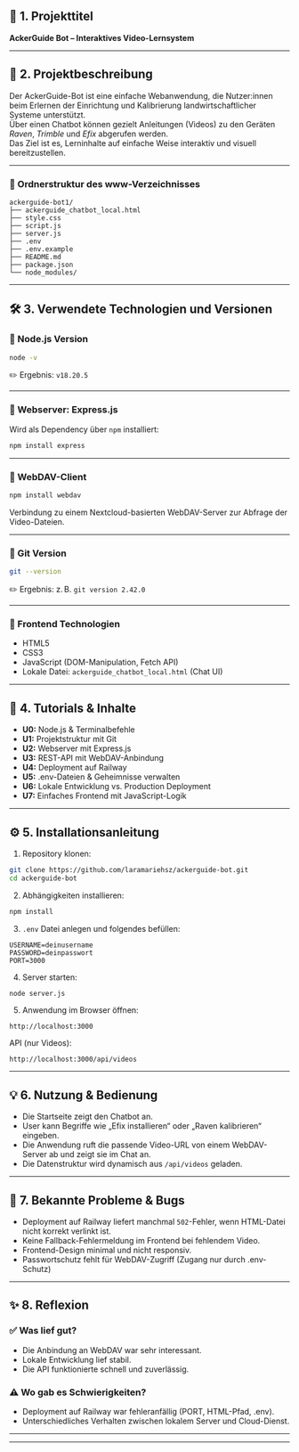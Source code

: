 
## 📝 1. Projekttitel

**AckerGuide Bot – Interaktives Video-Lernsystem**

---

## 📝 2. Projektbeschreibung

Der AckerGuide-Bot ist eine einfache Webanwendung, die Nutzer:innen beim Erlernen der Einrichtung und Kalibrierung landwirtschaftlicher Systeme unterstützt.  
Über einen Chatbot können gezielt Anleitungen (Videos) zu den Geräten *Raven*, *Trimble* und *Efix* abgerufen werden.  
Das Ziel ist es, Lerninhalte auf einfache Weise interaktiv und visuell bereitzustellen.

---

### 📂 Ordnerstruktur des www-Verzeichnisses



```
ackerguide-bot1/
├── ackerguide_chatbot_local.html
├── style.css
├── script.js
├── server.js
├── .env
├── .env.example
├── README.md
├── package.json
└── node_modules/ 
```

---

## 🛠️ 3. Verwendete Technologien und Versionen

### 🔢 Node.js Version

```bash
node -v
```
✏️ Ergebnis: `v18.20.5`

---

### 🔢 Webserver: Express.js

Wird als Dependency über `npm` installiert:

```bash
npm install express
```

---

### 🔢 WebDAV-Client

```bash
npm install webdav
```

Verbindung zu einem Nextcloud-basierten WebDAV-Server zur Abfrage der Video-Dateien.

---

### 🔢 Git Version

```bash
git --version
```
✏️ Ergebnis: z. B. `git version 2.42.0`

---

### 🔢 Frontend Technologien

- HTML5
- CSS3
- JavaScript (DOM-Manipulation, Fetch API)
- Lokale Datei: `ackerguide_chatbot_local.html` (Chat UI)

---

## 📝 4. Tutorials & Inhalte

- **U0:** Node.js & Terminalbefehle
- **U1:** Projektstruktur mit Git
- **U2:** Webserver mit Express.js
- **U3:** REST-API mit WebDAV-Anbindung
- **U4:** Deployment auf Railway
- **U5:** .env-Dateien & Geheimnisse verwalten
- **U6:** Lokale Entwicklung vs. Production Deployment
- **U7:** Einfaches Frontend mit JavaScript-Logik

---

## ⚙️ 5. Installationsanleitung

1. Repository klonen:
```bash
git clone https://github.com/laramariehsz/ackerguide-bot.git
cd ackerguide-bot
```

2. Abhängigkeiten installieren:
```bash
npm install
```

3. `.env` Datei anlegen und folgendes befüllen:
```env
USERNAME=deinusername
PASSWORD=deinpasswort
PORT=3000
```

4. Server starten:
```bash
node server.js
```

5. Anwendung im Browser öffnen:
```text
http://localhost:3000
```

API (nur Videos):
```text
http://localhost:3000/api/videos
```

---

## 💡 6. Nutzung & Bedienung

- Die Startseite zeigt den Chatbot an.
- User kann Begriffe wie „Efix installieren“ oder „Raven kalibrieren“ eingeben.
- Die Anwendung ruft die passende Video-URL von einem WebDAV-Server ab und zeigt sie im Chat an.
- Die Datenstruktur wird dynamisch aus `/api/videos` geladen.

---

## 🐞 7. Bekannte Probleme & Bugs

- Deployment auf Railway liefert manchmal `502`-Fehler, wenn HTML-Datei nicht korrekt verlinkt ist.
- Keine Fallback-Fehlermeldung im Frontend bei fehlendem Video.
- Frontend-Design minimal und nicht responsiv.
- Passwortschutz fehlt für WebDAV-Zugriff (Zugang nur durch .env-Schutz)

---

## ✨ 8. Reflexion

### ✅ Was lief gut?

- Die Anbindung an WebDAV war sehr interessant.
- Lokale Entwicklung lief stabil.
- Die API funktionierte schnell und zuverlässig.

### ⚠️ Wo gab es Schwierigkeiten?

- Deployment auf Railway war fehleranfällig (PORT, HTML-Pfad, .env).
- Unterschiedliches Verhalten zwischen lokalem Server und Cloud-Dienst.



---

---